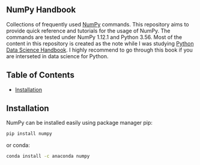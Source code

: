 ## NumPy Handbook
Collections of frequently used [NumPy](http://www.numpy.org/) commands. This repository aims to provide quick reference and tutorials for the usage of NumPy. The commands are tested under NumPy 1.12.1 and Python 3.56. Most of the content in this repository is created as the note while I was studying [Python Data Science Handbook](http://shop.oreilly.com/product/0636920034919.do). I highly recommend to go through this book if you are interseted in data science for Python. 

## Table of Contents
* [Installation](#installation)

## Installation
NumPy can be installed easily using package manager pip:
```bash
pip install numpy
```
or conda:
```bash
conda install -c anaconda numpy
```